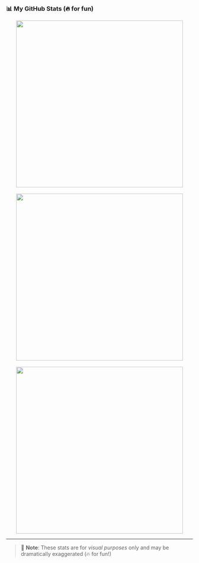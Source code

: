 ### 📊 My GitHub Stats (🔥 for fun)

<p align="center">
  <img src="https://github-readme-stats.vercel.app/api?username=husnainsadiq&show_icons=true&theme=radical&count_private=true&custom_title=Husnain's GitHub Stats&include_all_commits=true&hide=issues" width="450" />
  <br/><br/>
  <img src="https://streak-stats.demolab.com?user=husnainsadiq&theme=radical&border_radius=5&fire=DD2727&dates=FAD000&stroke=DD2727&ring=FAD000&currStreakLabel=FAD000&currStreakNum=DD2727&hide_border=false&background=000000&sideLabels=DD2727&sideNums=FAD000" width="450" />
  <br/><br/>
  <img src="https://github-readme-stats.vercel.app/api/top-langs/?username=husnainsadiq&layout=compact&theme=radical&langs_count=8" width="450" />
</p>

---

> 🧪 **Note**: These stats are for *visual purposes* only and may be dramatically exaggerated (🔥 for fun!)
